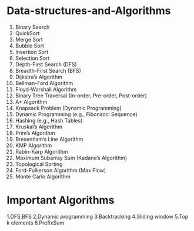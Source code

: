 # Data-structures-and-Algorithms

1. Binary Search
2. QuickSort
3. Merge Sort
4. Bubble Sort
5. Insertion Sort
6. Selection Sort
7. Depth-First Search (DFS)
8. Breadth-First Search (BFS)
9. Dijkstra’s Algorithm
10. Bellman-Ford Algorithm
11. Floyd-Warshall Algorithm
12. Binary Tree Traversal (In-order, Pre-order, Post-order)
13. A* Algorithm
14. Knapsack Problem (Dynamic Programming)
15. Dynamic Programming (e.g., Fibonacci Sequence)
16. Hashing (e.g., Hash Tables)
17. Kruskal’s Algorithm
18. Prim’s Algorithm
19. Bresenham’s Line Algorithm
20. KMP Algorithm
21. Rabin-Karp Algorithm
22. Maximum Subarray Sum (Kadane’s Algorithm)
23. Topological Sorting
24. Ford-Fulkerson Algorithm (Max Flow)
25. Monte Carlo Algorithm

# Important Algorithms

1.DFS,BFS
2.Dynamic programming
3.Backtracking
4.Sliding window
5.Top k elements
6.PrefixSum
